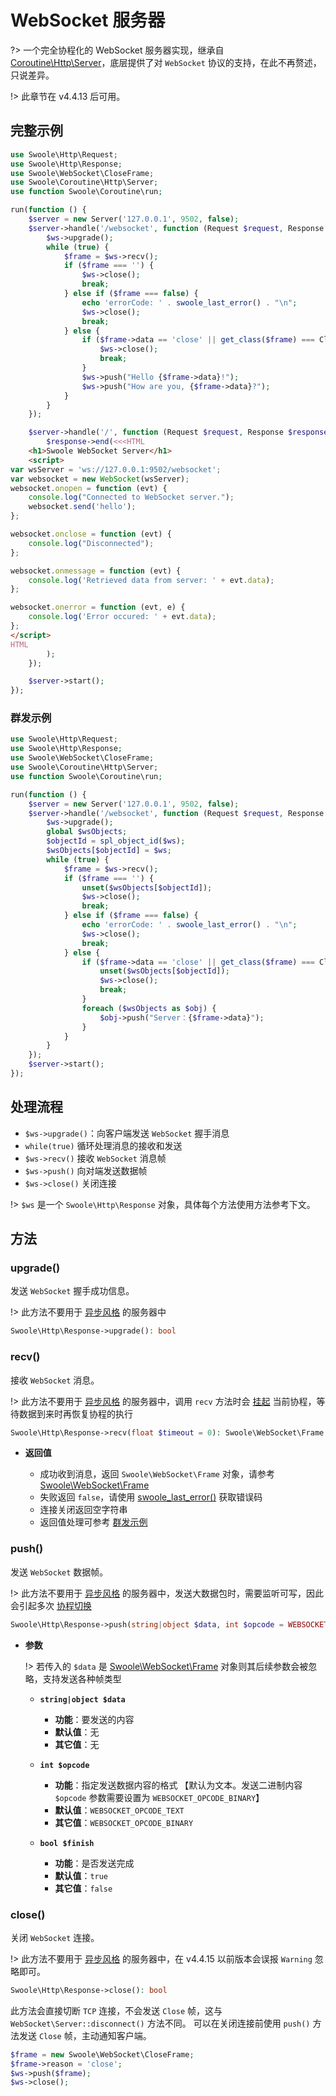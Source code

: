 # WebSocket 服务器

?> 一个完全协程化的 WebSocket 服务器实现，继承自 [Coroutine\Http\Server](/coroutine/http_server)，底层提供了对 `WebSocket` 协议的支持，在此不再赘述，只说差异。

!> 此章节在 v4.4.13 后可用。

## 完整示例

```php
use Swoole\Http\Request;
use Swoole\Http\Response;
use Swoole\WebSocket\CloseFrame;
use Swoole\Coroutine\Http\Server;
use function Swoole\Coroutine\run;

run(function () {
    $server = new Server('127.0.0.1', 9502, false);
    $server->handle('/websocket', function (Request $request, Response $ws) {
        $ws->upgrade();
        while (true) {
            $frame = $ws->recv();
            if ($frame === '') {
                $ws->close();
                break;
            } else if ($frame === false) {
                echo 'errorCode: ' . swoole_last_error() . "\n";
                $ws->close();
                break;
            } else {
                if ($frame->data == 'close' || get_class($frame) === CloseFrame::class) {
                    $ws->close();
                    break;
                }
                $ws->push("Hello {$frame->data}!");
                $ws->push("How are you, {$frame->data}?");
            }
        }
    });

    $server->handle('/', function (Request $request, Response $response) {
        $response->end(<<<HTML
    <h1>Swoole WebSocket Server</h1>
    <script>
var wsServer = 'ws://127.0.0.1:9502/websocket';
var websocket = new WebSocket(wsServer);
websocket.onopen = function (evt) {
    console.log("Connected to WebSocket server.");
    websocket.send('hello');
};

websocket.onclose = function (evt) {
    console.log("Disconnected");
};

websocket.onmessage = function (evt) {
    console.log('Retrieved data from server: ' + evt.data);
};

websocket.onerror = function (evt, e) {
    console.log('Error occured: ' + evt.data);
};
</script>
HTML
        );
    });

    $server->start();
});
```

### 群发示例

```php
use Swoole\Http\Request;
use Swoole\Http\Response;
use Swoole\WebSocket\CloseFrame;
use Swoole\Coroutine\Http\Server;
use function Swoole\Coroutine\run;

run(function () {
    $server = new Server('127.0.0.1', 9502, false);
    $server->handle('/websocket', function (Request $request, Response $ws) {
        $ws->upgrade();
        global $wsObjects;
        $objectId = spl_object_id($ws);
        $wsObjects[$objectId] = $ws;
        while (true) {
            $frame = $ws->recv();
            if ($frame === '') {
                unset($wsObjects[$objectId]);
                $ws->close();
                break;
            } else if ($frame === false) {
                echo 'errorCode: ' . swoole_last_error() . "\n";
                $ws->close();
                break;
            } else {
                if ($frame->data == 'close' || get_class($frame) === CloseFrame::class) {
                    unset($wsObjects[$objectId]);
                    $ws->close();
                    break;
                }
                foreach ($wsObjects as $obj) {
                    $obj->push("Server：{$frame->data}");
                }
            }
        }
    });
    $server->start();
});
```

## 处理流程

* `$ws->upgrade()`：向客户端发送 `WebSocket` 握手消息
* `while(true)` 循环处理消息的接收和发送
* `$ws->recv()` 接收 `WebSocket` 消息帧
* `$ws->push()` 向对端发送数据帧
* `$ws->close()` 关闭连接

!> `$ws` 是一个 `Swoole\Http\Response` 对象，具体每个方法使用方法参考下文。

## 方法

### upgrade()

发送 `WebSocket` 握手成功信息。

!> 此方法不要用于 [异步风格](/http_server) 的服务器中

```php
Swoole\Http\Response->upgrade(): bool
```

### recv()

接收 `WebSocket` 消息。

!> 此方法不要用于 [异步风格](/http_server) 的服务器中，调用 `recv` 方法时会 [挂起](/coroutine?id=协程调度) 当前协程，等待数据到来时再恢复协程的执行

```php
Swoole\Http\Response->recv(float $timeout = 0): Swoole\WebSocket\Frame | false | string
```

* **返回值**

  * 成功收到消息，返回 `Swoole\WebSocket\Frame` 对象，请参考 [Swoole\WebSocket\Frame](/websocket_server?id=swoolewebsocketframe)
  * 失败返回 `false`，请使用 [swoole_last_error()](/functions?id=swoole_last_error) 获取错误码
  * 连接关闭返回空字符串
  * 返回值处理可参考 [群发示例](/coroutine/ws_server?id=群发示例)

### push()

发送 `WebSocket` 数据帧。

!> 此方法不要用于 [异步风格](/http_server) 的服务器中，发送大数据包时，需要监听可写，因此会引起多次 [协程切换](/coroutine?id=协程调度)

```php
Swoole\Http\Response->push(string|object $data, int $opcode = WEBSOCKET_OPCODE_TEXT, bool $finish = true): bool
```

* **参数** 

  !> 若传入的 `$data` 是 [Swoole\WebSocket\Frame](/websocket_server?id=swoolewebsocketframe) 对象则其后续参数会被忽略，支持发送各种帧类型

  * **`string|object $data`**

    * **功能**：要发送的内容
    * **默认值**：无
    * **其它值**：无

  * **`int $opcode`**

    * **功能**：指定发送数据内容的格式 【默认为文本。发送二进制内容 `$opcode` 参数需要设置为 `WEBSOCKET_OPCODE_BINARY`】
    * **默认值**：`WEBSOCKET_OPCODE_TEXT`
    * **其它值**：`WEBSOCKET_OPCODE_BINARY`

  * **`bool $finish`**

    * **功能**：是否发送完成
    * **默认值**：`true`
    * **其它值**：`false`

### close()

关闭 `WebSocket` 连接。

!> 此方法不要用于 [异步风格](/http_server) 的服务器中，在 v4.4.15 以前版本会误报 `Warning` 忽略即可。

```php
Swoole\Http\Response->close(): bool
```

此方法会直接切断 `TCP` 连接，不会发送 `Close` 帧，这与 `WebSocket\Server::disconnect()` 方法不同。
可以在关闭连接前使用 `push()` 方法发送 `Close` 帧，主动通知客户端。

```php
$frame = new Swoole\WebSocket\CloseFrame;
$frame->reason = 'close';
$ws->push($frame);
$ws->close();
```
